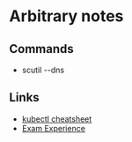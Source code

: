 # Arbitrary notes


## Commands
* scutil --dns


## Links

  * [kubectl cheatsheet][0] 
  * [Exam Experience][1] 


[0]: https://kubernetes.io/docs/reference/kubectl/cheatsheet/
[1]: https://medium.com/@jnowakowski/k8s-admin-exam-tips-22961241ba7d